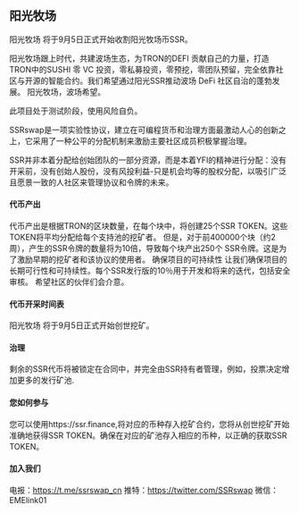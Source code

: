## 阳光牧场
 
阳光牧场 将于9月5日正式开始收割阳光牧场币SSR。

阳光牧场跟上时代，共建波场生态，为TRON的DEFI 贡献自己的力量，打造TRON中的SUSHI 零 VC 投资，零私募投资，零预挖，零团队预留，完全依靠社区与开源的智能合约。我们希望通过阳光SSR推动波场 DeFi 社区自治的蓬勃发展。 阳光牧场，波场希望。

此项目处于测试阶段，使用风险自负。

SSRswap是一项实验性协议，建立在可编程货币和治理方面最激动人心的创新之上，它采用了一种公平的分配机制来激励主要社区成员积极掌握治理。

SSR并非本着分配给创始团队的一部分资源，而是本着YFI的精神进行分配：没有开采前，没有创始人股份，没有风投利益-只是机会均等的股权分配，以吸引广泛且愿景一致的人社区来管理协议和令牌的未来。


#### 代币产出
代币产出是根据TRON的区块数量，在每个块中，将创建25个SSR TOKEN。这些TOKEN将平均分配给每个支持池的挖矿者。 但是，对于前400000个块（约2周），产生的SSR令牌的数量将为10倍，导致每个块产出250个 SSR令牌。这是为了激励早期的挖矿者和该协议的使用者。
确保项目的可持续性 让我们确保项目的长期可行性和可持续性。每个SSR发行版的10％用于开发和将来的迭代，包括安全审核。 希望社区的伙伴们会介意。

#### 代币开采时间表 
阳光牧场 将于9月5日正式开始创世挖矿。

#### 治理 
剩余的SSR代币将被锁定在合同中，并完全由SSR持有者管理，例如，投票决定增加更多的发行矿池.

#### 您如何参与 
您可以使用https://ssr.finance,将对应的币种存入挖矿合约，您将从创世挖矿开始准确地获得SSR TOKEN。确保在对应的矿池存入相应的币种，以正确的获取SSR TOKEN。

#### 加入我们 
电报：https://t.me/ssrswap_cn 推特：https://twitter.com/SSRswap 微信：EMElink01
